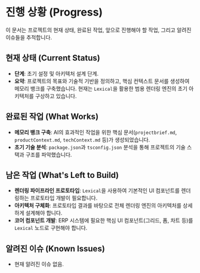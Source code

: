 # 진행 상황 (Progress)

이 문서는 프로젝트의 현재 상태, 완료된 작업, 앞으로 진행해야 할 작업, 그리고 알려진 이슈들을 추적합니다.

## 현재 상태 (Current Status)

- **단계**: 초기 설정 및 아키텍처 설계 단계.
- **요약**: 프로젝트의 목표와 기술적 기반을 정의하고, 핵심 컨텍스트 문서를 생성하여 메모리 뱅크를 구축했습니다. 현재는 `Lexical`을 활용한 범용 렌더링 엔진의 초기 아키텍처를 구상하고 있습니다.

## 완료된 작업 (What Works)

- **메모리 뱅크 구축**: AI의 효과적인 작업을 위한 핵심 문서(`projectbrief.md`, `productContext.md`, `techContext.md` 등)가 생성되었습니다.
- **초기 기술 분석**: `package.json`과 `tsconfig.json` 분석을 통해 프로젝트의 기술 스택과 구조를 파악했습니다.

## 남은 작업 (What's Left to Build)

- **렌더링 파이프라인 프로토타입**: `Lexical`을 사용하여 기본적인 UI 컴포넌트를 렌더링하는 프로토타입 개발이 필요합니다.
- **아키텍처 구체화**: 프로토타입 결과를 바탕으로 전체 렌더링 엔진의 아키텍처를 상세하게 설계해야 합니다.
- **코어 컴포넌트 개발**: ERP 시스템에 필요한 핵심 UI 컴포넌트(그리드, 폼, 차트 등)를 `Lexical` 노드로 구현해야 합니다.

## 알려진 이슈 (Known Issues)

- 현재 알려진 이슈 없음. 